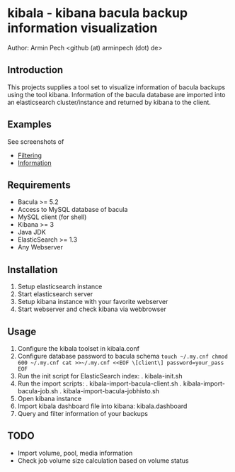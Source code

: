 kibala - kibana bacula backup information visualization
=======================================================

Author: Armin Pech <github (at) arminpech (dot) de>

Introduction
------------
This projects supplies a tool set to visualize information of bacula backups
using the tool kibana.
Information of the bacula database are imported into an elasticsearch
cluster/instance and returned by kibana to the client.

Examples
--------
See screenshots of
* [Filtering](/doc/screenshots/kibala1.png)
* [Information](/doc/screenshots/kibala2.png)

Requirements
------------
* Bacula >= 5.2
* Access to MySQL database of bacula
* MySQL client (for shell)
* Kibana >= 3
* Java JDK
* ElasticSearch >= 1.3
* Any Webserver

Installation
------------
1. Setup elasticsearch instance
1. Start elasticsearch server
1. Setup kibana instance with your favorite webserver
1. Start webserver and check kibana via webbrowser

Usage
-----
1. Configure the kibala toolset in kibala.conf
1. Configure database password to bacula schema
   `touch ~/.my.cnf
   chmod 600 ~/.my.cnf
   cat >>~/.my.cnf <<EOF
   \[client\]
   password=your_pass
   EOF`
1. Run the init script for ElasticSearch index:
   . kibala-init.sh
1. Run the import scripts:
   . kibala-import-bacula-client.sh
   . kibala-import-bacula-job.sh
   . kibala-import-bacula-jobhisto.sh
1. Open kibana instance
1. Import kibala dashboard file into kibana: kibala.dashboard
1. Query and filter information of your backups

TODO
----
* Import volume, pool, media information
* Check job volume size calculation based on volume status
